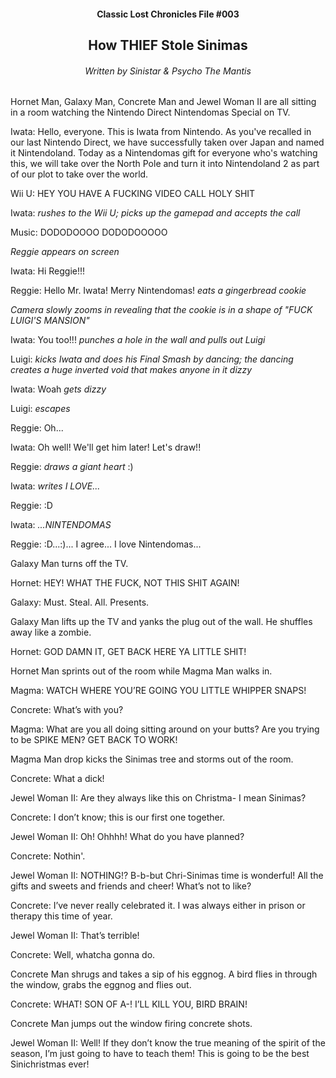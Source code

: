 <div class="hhhh"><center>
<h4>Classic Lost Chronicles File #003</h4>
<h2>How THIEF Stole Sinimas</h2>
<h6>Written by Sinistar & Psycho The Mantis</h6>
</center></div>

Hornet Man, Galaxy Man, Concrete Man and Jewel Woman II are all sitting in a room watching the Nintendo Direct Nintendomas Special on TV.

Iwata: Hello, everyone. This is Iwata from Nintendo. As you've recalled in our last Nintendo Direct, we have successfully taken over Japan and named it Nintendoland. Today as a Nintendomas gift for everyone who's watching this, we will take over the North Pole and turn it into Nintendoland 2 as part of our plot to take over the world.

Wii U: HEY YOU HAVE A FUCKING VIDEO CALL HOLY SHIT

Iwata: *rushes to the Wii U; picks up the gamepad and accepts the call*

Music: DODODOOOO DODODOOOOO

*Reggie appears on screen*

Iwata: Hi Reggie!!!

Reggie: Hello Mr. Iwata! Merry Nintendomas! *eats a gingerbread cookie*

*Camera slowly zooms in revealing that the cookie is in a shape of "FUCK LUIGI'S MANSION"*

Iwata: You too!!! *punches a hole in the wall and pulls out Luigi*

Luigi: *kicks Iwata and does his Final Smash by dancing; the dancing creates a huge inverted void that makes anyone in it dizzy*

Iwata: Woah *gets dizzy*

Luigi: *escapes*

Reggie: Oh...

Iwata: Oh well! We'll get him later! Let's draw!!

Reggie: *draws a giant heart* :)

Iwata: *writes I LOVE...*

Reggie: :D

Iwata: *...NINTENDOMAS*

Reggie: :D...:)... I agree... I love Nintendomas...

Galaxy Man turns off the TV.

Hornet: HEY! WHAT THE FUCK, NOT THIS SHIT AGAIN!

Galaxy: Must. Steal. All. Presents.

Galaxy Man lifts up the TV and yanks the plug out of the wall. He shuffles away like a zombie.

Hornet: GOD DAMN IT, GET BACK HERE YA LITTLE SHIT!

Hornet Man sprints out of the room while Magma Man walks in.

Magma: WATCH WHERE YOU’RE GOING YOU LITTLE WHIPPER SNAPS!

Concrete: What’s with you?

Magma: What are you all doing sitting around on your butts? Are you trying to be SPIKE MEN? GET BACK TO WORK!

Magma Man drop kicks the Sinimas tree and storms out of the room.

Concrete: What a dick!

Jewel Woman II: Are they always like this on Christma- I mean Sinimas?

Concrete: I don’t know; this is our first one together.

Jewel Woman II: Oh! Ohhhh! What do you have planned?

Concrete: Nothin'.

Jewel Woman II: NOTHING!? B-b-but Chri-Sinimas time is wonderful! All the gifts and sweets and friends and cheer! What’s not to like?

Concrete: I’ve never really celebrated it. I was always either in prison or therapy this time of year.

Jewel Woman II: That’s terrible!

Concrete: Well, whatcha gonna do.

Concrete Man shrugs and takes a sip of his eggnog. A bird flies in through the window, grabs the eggnog and flies out.

Concrete: WHAT! SON OF A-! I’LL KILL YOU, BIRD BRAIN!

Concrete Man jumps out the window firing concrete shots.

Jewel Woman II: Well! If they don’t know the true meaning of the spirit of the season, I’m just going to have to teach them! This is going to be the best Sinichristmas ever!

<script src="assets/js/replacediv.js"></script>
<script src="assets/js/mugshots.js"></script>
